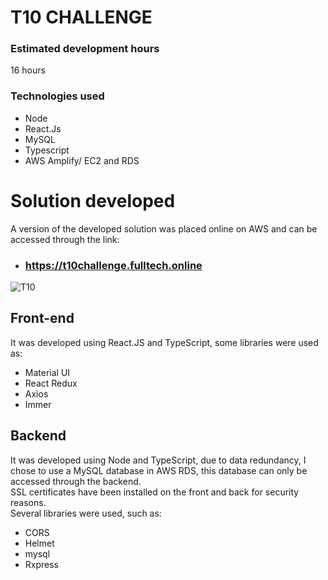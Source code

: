 # T10 CHALLENGE


### Estimated development hours   
16 hours

### Technologies used  
- Node
- React.Js
- MySQL
- Typescript
- AWS Amplify/ EC2 and RDS

# Solution developed

A version of the developed solution was placed online on AWS and can be accessed through the link:

- ### https://t10challenge.fulltech.online

![T10](https://nespressotest.s3-sa-east-1.amazonaws.com/T10.png "T10")


## Front-end

It was developed using React.JS and TypeScript, some libraries were used as:

- Material UI
- React Redux
- Axios
- Immer

## Backend

It was developed using Node and TypeScript, due to data redundancy, I chose to use a MySQL database in AWS RDS, this database can only be accessed through the backend. <br> SSL certificates have been installed on the front and back for security reasons. <br/> Several libraries were used, such as:

- CORS
- Helmet
- mysql
- Rxpress

